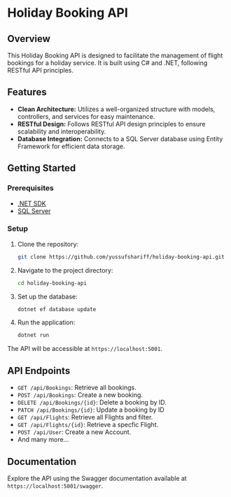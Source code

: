 # Holiday Booking API

## Overview

This Holiday Booking API is designed to facilitate the management of flight bookings for a holiday service. It is built using C# and .NET, following RESTful API principles.

## Features

- **Clean Architecture:** Utilizes a well-organized structure with models, controllers, and services for easy maintenance.
- **RESTful Design:** Follows RESTful API design principles to ensure scalability and interoperability.
- **Database Integration:** Connects to a SQL Server database using Entity Framework for efficient data storage.

## Getting Started

### Prerequisites

- [.NET SDK](https://dotnet.microsoft.com/download)
- [SQL Server](https://www.microsoft.com/en-us/sql-server/sql-server-downloads)

### Setup

1. Clone the repository:

    ```bash
    git clone https://github.com/yussufshariff/holiday-booking-api.git
    ```

2. Navigate to the project directory:

    ```bash
    cd holiday-booking-api
    ```

3. Set up the database:

    ```bash
    dotnet ef database update
    ```

4. Run the application:

    ```bash
    dotnet run
    ```

The API will be accessible at `https://localhost:5001`.

## API Endpoints

- `GET /api/Bookings`: Retrieve all bookings.
- `POST /api/Bookings`: Create a new booking.
- `DELETE /api/Bookings/{id}`: Delete a booking by ID.
- `PATCH /api/Bookings/{id}`: Update a booking by ID
- `GET /api/Flights`: Retrieve all Flights and filter.
- `GET /api/Flights/{id}`: Retrieve a specfic Flight.
- `POST /api/User`: Create a new Account.
- And many more...


## Documentation

Explore the API using the Swagger documentation available at `https://localhost:5001/swagger`.

